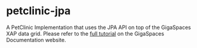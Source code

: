 petclinic-jpa
=============

A PetClinic Implementation that uses the JPA API on top of the GigaSpaces XAP data grid. 
Please refer to the [full tutorial](http://docs.gigaspaces.com/tutorials/your-first-jpa-application.html) on the GigaSpaces Documentation website. 
